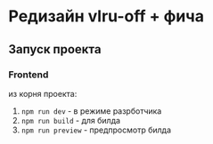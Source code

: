 # Редизайн vlru-off + фича
## Запуск проекта
### Frontend
из корня проекта:
1. ```npm run dev``` - в режиме разрботчика
2. ```npm run build``` - для билда
3. ```npm run preview``` - предпросмотр билда
